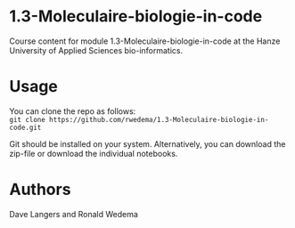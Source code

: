 # 1.3-Moleculaire-biologie-in-code
Course content for module 1.3-Moleculaire-biologie-in-code at the Hanze University of Applied Sciences bio-informatics.

# Usage
You can clone the repo as follows:   
`git clone https://github.com/rwedema/1.3-Moleculaire-biologie-in-code.git`

Git should be installed on your system. Alternatively, you can download the zip-file or download the individual notebooks.

# Authors
Dave Langers and Ronald Wedema
